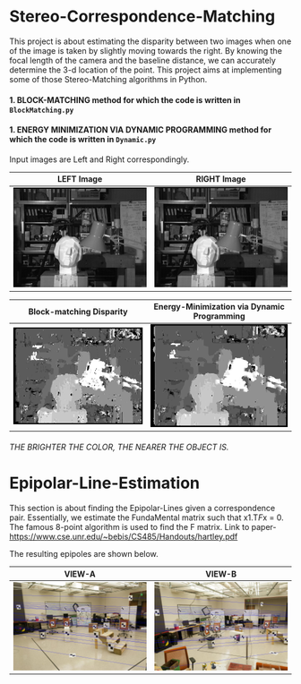 # Stereo-Correspondence-Matching

This project is about estimating the disparity between two images when one of the image is taken by slightly moving towards the right.
By knowing the focal length of the camera and the baseline distance, we can accurately determine the 3-d location of the point.
This project aims at implementing some of those Stereo-Matching algorithms in Python.

#### 1. BLOCK-MATCHING method for which the code is written in `BlockMatching.py`
#### 1. ENERGY MINIMIZATION VIA DYNAMIC PROGRAMMING method for which the code is written in `Dynamic.py`


Input images are Left and Right correspondingly.

LEFT Image             |  RIGHT Image
:-------------------------:|:-------------------------:
![](<Stereo_Correspondence/Inputs/tsukuba_l.png>) | ![](<Stereo_Correspondence/Inputs/tsukuba_r.png>)

 

Block-matching Disparity | Energy-Minimization via Dynamic Programming
:---------------------:|:-------------------------:
![](<Stereo_Correspondence/Outputs/tsukuba_disparity.png>)| ![](<Stereo_Correspondence/Outputs/Disparity_dynamic.png>)

###### THE BRIGHTER THE COLOR, THE NEARER THE OBJECT IS.

# Epipolar-Line-Estimation

This section is about finding the Epipolar-Lines given a correspondence pair.
Essentially, we estimate the FundaMental matrix such that x1.T*F*x = 0.
The famous 8-point algorithm is used to find the F matrix.
Link to paper- https://www.cse.unr.edu/~bebis/CS485/Handouts/hartley.pdf

The resulting epipoles are shown below.

VIEW-A             |  VIEW-B
:-------------------------:|:-------------------------:
![](<Epipolar_Lines/Epilines_A.png>) | ![](<Epipolar_Lines/Epilines_B.png>)
